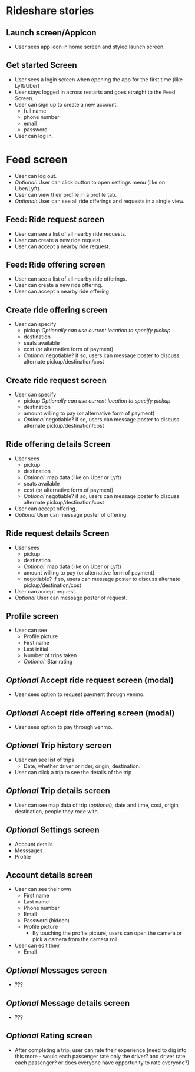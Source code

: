 # Rideshare stories

## Launch screen/AppIcon
- User sees app icon in home screen and styled launch screen.

## Get started Screen
- User sees a login screen when opening the app for the first time (like Lyft/Uber)
- User stays logged in across restarts and goes straight to the Feed Screen.
- User can sign up to create a new account.
    - full name
    - phone number
    - email
    - password
- User can log in.

# Feed screen
- User can log out.
- *Optional*: User can click button to open settings menu (like on Uber/Lyft).
- User can view their profile in a profile tab.
- *Optional*: User can see all ride offerings and requests in a single view.

## Feed: Ride request screen
- User can see a list of all nearby ride requests.
- User can create a new ride request.
- User can accept a nearby ride request.

## Feed: Ride offering screen
- User can see a list of all nearby ride offerings.
- User can create a new ride offering.
- User can accept a nearby ride offering.

## Create ride offering screen
- User can specify
    - pickup *Optionally can use current location to specify pickup*
    - destination
    - seats available
    - cost (or alternative form of payment)
    - *Optional* negotiable? if so, users can message poster to discuss alternate pickup/destination/cost

## Create ride request screen
- User can specify
    - pickup *Optionally can use current location to specify pickup*
    - destination
    - amount willing to pay (or alternative form of payment)
    - *Optional* negotiable? if so, users can message poster to discuss alternate pickup/destination/cost

## Ride offering details Screen
- User sees
    - pickup
    - destination
    - *Optional*: map data (like on Uber or Lyft)
    - seats available
    - cost (or alternative form of payment)
    - *Optional* negotiable? if so, users can message poster to discuss alternate pickup/destination/cost
- User can accept offering.
- *Optional* User can message poster of offering.

## Ride request details Screen
- User sees
    - pickup
    - destination
    - *Optional*: map data (like on Uber or Lyft)
    - amount willing to pay (or alternative form of payment)
    - negotiable? if so, users can message poster to discuss alternate pickup/destination/cost
- User can accept request.
- *Optional* User can message poster of request.

## Profile screen
- User can see
    - Profile picture
    - First name
    - Last initial
    - Number of trips taken
    - *Optional*: Star rating

## *Optional* Accept ride request screen (modal)
- User sees option to request payment through venmo.

## *Optional* Accept ride offering screen (modal)
- User sees option to pay through venmo.

## *Optional* Trip history screen
- User can see list of trips
    - Date, whether driver or rider, origin, destination.
- User can click a trip to see the details of the trip

## *Optional* Trip details screen
- User can see map data of trip (*optional*), date and time, cost, origin, destination, people they rode with.

## *Optional* Settings screen
- Account details
- Messsages
- Profile

## Account details screen
- User can see their own
    - First name
    - Last name
    - Phone number
    - Email
    - Password (hidden)
    - Profile picture
        - By touching the profile picture, users can open the camera or pick a camera from the camera roll.
- User can edit their
    - Email

## *Optional* Messages screen
- ???

## *Optional* Message details screen
- ???

## *Optional* Rating screen
- After completing a trip, user can rate their experience (need to dig into this more - would each passenger rate only the driver? and driver rate each passenger? or does everyone have opportunity to rate everyone?)


